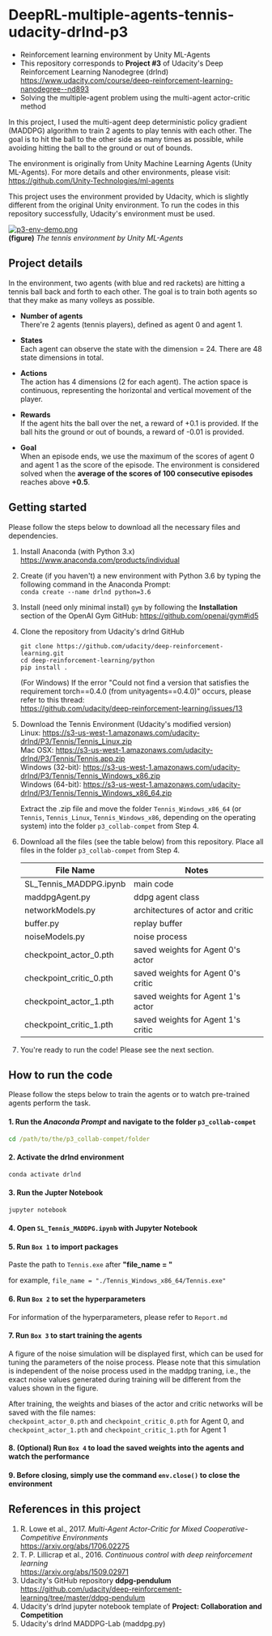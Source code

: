 # DeepRL-multiple-agents-tennis-udacity-drlnd-p3



- Reinforcement learning environment by Unity ML-Agents
- This repository corresponds to **Project #3** of Udacity's Deep Reinforcement Learning Nanodegree (drlnd)\
  https://www.udacity.com/course/deep-reinforcement-learning-nanodegree--nd893
- Solving the multiple-agent problem using the multi-agent actor-critic method

In this project, I used the multi-agent deep deterministic policy gradient (MADDPG) algorithm to train 2 agents to play tennis with each other. The goal is to hit the ball to the other side as many times as possible, while avoiding hitting the ball to the ground or out of bounds.

The environment is originally from Unity Machine Learning Agents (Unity ML-Agents). For more details and other environments, please visit:\
https://github.com/Unity-Technologies/ml-agents

This project uses the environment provided by Udacity, which is slightly different from the original Unity environment. To run the codes in this repository successfully, Udacity's environment must be used.

[![p3-env-demo.png](https://i.postimg.cc/RCHdJvhv/p3-env-demo.png)](https://postimg.cc/XXndTS9P)\
**(figure)** *The tennis environment by Unity ML-Agents*

## Project details

In the environment, two agents (with blue and red rackets) are hitting a tennis ball back and forth to each other.
The goal is to train both agents so that they make as many volleys as possible.

- **Number of agents**\
There're 2 agents (tennis players), defined as agent 0 and agent 1.

- **States**\
Each agent can observe the state with the dimension = 24. There are 48 state dimensions in total.

- **Actions**\
The action has 4 dimensions (2 for each agent). The action space is continuous, representing the horizontal and vertical movement of the player.

- **Rewards**\
If the agent hits the ball over the net, a reward of +0.1 is provided. If the ball hits the ground or out of bounds, a reward of -0.01 is provided.

- **Goal**\
When an episode ends, we use the maximum of the scores of agent 0 and agent 1 as the score of the episode. The environment is considered solved when the **average of the scores of 100 consecutive episodes** reaches above **+0.5**.


## Getting started

Please follow the steps below to download all the necessary files and dependencies.

1. Install Anaconda (with Python 3.x)\
    https://www.anaconda.com/products/individual
    
2. Create (if you haven't) a new environment with Python 3.6 by typing the following command in the Anaconda Prompt:\
    `conda create --name drlnd python=3.6`
    
3. Install (need only minimal install) `gym` by following the **Installation** section of the OpenAI Gym GitHub:
    https://github.com/openai/gym#id5
    
4. Clone the repository from Udacity's drlnd GitHub
    ``` console
    git clone https://github.com/udacity/deep-reinforcement-learning.git
    cd deep-reinforcement-learning/python
    pip install .
    ```
    (For Windows) If the error "Could not find a version that satisfies the requirement torch==0.4.0 (from unityagents==0.4.0)" occurs, please refer to this thread:\
    https://github.com/udacity/deep-reinforcement-learning/issues/13
  
5. Download the Tennis Environment (Udacity's modified version)\
    Linux: https://s3-us-west-1.amazonaws.com/udacity-drlnd/P3/Tennis/Tennis_Linux.zip \
    Mac OSX: https://s3-us-west-1.amazonaws.com/udacity-drlnd/P3/Tennis/Tennis.app.zip \
    Windows (32-bit): https://s3-us-west-1.amazonaws.com/udacity-drlnd/P3/Tennis/Tennis_Windows_x86.zip \
    Windows (64-bit): https://s3-us-west-1.amazonaws.com/udacity-drlnd/P3/Tennis/Tennis_Windows_x86_64.zip
    
    Extract the .zip file and move the folder `Tennis_Windows_x86_64` (or `Tennis`, `Tennis_Linux`, `Tennis_Windows_x86`, depending on the operating system) into the folder `p3_collab-compet` from Step 4.

6. Download all the files (see the table below) from this repository. Place all files in the folder `p3_collab-compet` from Step 4.

    | File Name | Notes |
    | ----------- | ----------- |
    | SL_Tennis_MADDPG.ipynb | main code |
    | maddpgAgent.py | ddpg agent class |
    | networkModels.py | architectures of actor and critic |
    | buffer.py | replay buffer |
    | noiseModels.py | noise process |
    | checkpoint_actor_0.pth | saved weights for Agent 0's actor |
    | checkpoint_critic_0.pth | saved weights for Agent 0's critic |
    | checkpoint_actor_1.pth | saved weights for Agent 1's actor |
    | checkpoint_critic_1.pth | saved weights for Agent 1's critic |

7. You're ready to run the code! Please see the next section.

## How to run the code

Please follow the steps below to train the agents or to watch pre-trained agents perform the task.

#### 1. Run the *Anaconda Prompt* and navigate to the folder `p3_collab-compet`
``` cmd
cd /path/to/the/p3_collab-compet/folder
```
#### 2. Activate the drlnd environment
``` cmd
conda activate drlnd
```
#### 3. Run the Jupter Notebook
``` cmd
jupyter notebook
```
#### 4. Open `SL_Tennis_MADDPG.ipynb` with Jupyter Notebook
#### 5. Run `Box 1` to import packages
Paste the path to `Tennis.exe` after **"file_name = "**

for example, `file_name = "./Tennis_Windows_x86_64/Tennis.exe"`
#### 6. Run `Box 2` to set the hyperparameters
For information of the hyperparameters, please refer to `Report.md`
#### 7. Run `Box 3` to start training the agents
A figure of the noise simulation will be displayed first, which can be used for tuning the parameters of the noise process. Please note that this simulation is independent of the noise process used in the maddpg traning, i.e., the exact noise values generated during training will be different from the values shown in the figure.

After training, the weights and biases of the actor and critic networks will be saved with the file names:\
 `checkpoint_actor_0.pth` and `checkpoint_critic_0.pth` for Agent 0, and\
 `checkpoint_actor_1.pth` and `checkpoint_critic_1.pth` for Agent 1
#### 8. (Optional) Run `Box 4` to load the saved weights into the agents and watch the performance
#### 9. Before closing, simply use the command `env.close()` to close the environment


## References in this project
1. R. Lowe et al., 2017. *Multi-Agent Actor-Critic for Mixed Cooperative-Competitive Environments*\
https://arxiv.org/abs/1706.02275
2. T. P. Lillicrap et al., 2016. *Continuous control with deep reinforcement learning*\
https://arxiv.org/abs/1509.02971
3. Udacity's GitHub repository **ddpg-pendulum**\
https://github.com/udacity/deep-reinforcement-learning/tree/master/ddpg-pendulum
4. Udacity's drlnd jupyter notebook template of **Project: Collaboration and Competition**
5. Udacity's drlnd MADDPG-Lab (maddpg.py)
